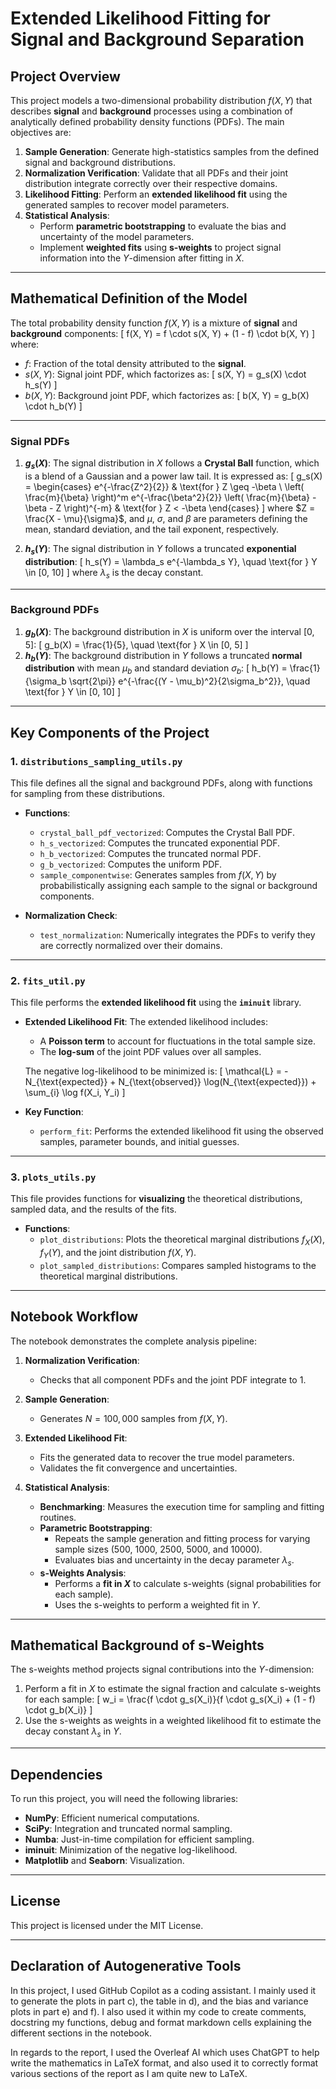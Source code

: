 # **Extended Likelihood Fitting for Signal and Background Separation**

## **Project Overview**
This project models a two-dimensional probability distribution $f(X, Y)$ that describes **signal** and **background** processes using a combination of analytically defined probability density functions (PDFs). The main objectives are:
1. **Sample Generation**: Generate high-statistics samples from the defined signal and background distributions.
2. **Normalization Verification**: Validate that all PDFs and their joint distribution integrate correctly over their respective domains.
3. **Likelihood Fitting**: Perform an **extended likelihood fit** using the generated samples to recover model parameters.
4. **Statistical Analysis**:
   - Perform **parametric bootstrapping** to evaluate the bias and uncertainty of the model parameters.
   - Implement **weighted fits** using **s-weights** to project signal information into the $Y$-dimension after fitting in $X$.

---

## **Mathematical Definition of the Model**

The total probability density function $f(X, Y)$ is a mixture of **signal** and **background** components:
\[
f(X, Y) = f \cdot s(X, Y) + (1 - f) \cdot b(X, Y)
\]
where:
- $f$: Fraction of the total density attributed to the **signal**.
- $s(X, Y)$: Signal joint PDF, which factorizes as:
  \[
  s(X, Y) = g_s(X) \cdot h_s(Y)
  \]
- $b(X, Y)$: Background joint PDF, which factorizes as:
  \[
  b(X, Y) = g_b(X) \cdot h_b(Y)
  \]

---

### **Signal PDFs**
1. **$g_s(X)$**: The signal distribution in $X$ follows a **Crystal Ball** function, which is a blend of a Gaussian and a power law tail. It is expressed as:
   \[
   g_s(X) = 
   \begin{cases} 
   e^{-\frac{Z^2}{2}} & \text{for } Z \geq -\beta \\
   \left( \frac{m}{\beta} \right)^m e^{-\frac{\beta^2}{2}} \left( \frac{m}{\beta} - \beta - Z \right)^{-m} & \text{for } Z < -\beta
   \end{cases}
   \]
   where $Z = \frac{X - \mu}{\sigma}$, and $\mu$, $\sigma$, and $\beta$ are parameters defining the mean, standard deviation, and the tail exponent, respectively.

2. **$h_s(Y)$**: The signal distribution in $Y$ follows a truncated **exponential distribution**:
   \[
   h_s(Y) = \lambda_s e^{-\lambda_s Y}, \quad \text{for } Y \in [0, 10]
   \]
   where $\lambda_s$ is the decay constant.

---

### **Background PDFs**
1. **$g_b(X)$**: The background distribution in $X$ is uniform over the interval $[0, 5]$:
   \[
   g_b(X) = \frac{1}{5}, \quad \text{for } X \in [0, 5]
   \]
2. **$h_b(Y)$**: The background distribution in $Y$ follows a truncated **normal distribution** with mean $\mu_b$ and standard deviation $\sigma_b$:
   \[
   h_b(Y) = \frac{1}{\sigma_b \sqrt{2\pi}} e^{-\frac{(Y - \mu_b)^2}{2\sigma_b^2}}, \quad \text{for } Y \in [0, 10]
   \]

---

## **Key Components of the Project**

### **1. `distributions_sampling_utils.py`**
This file defines all the signal and background PDFs, along with functions for sampling from these distributions.

- **Functions**:
   - `crystal_ball_pdf_vectorized`: Computes the Crystal Ball PDF.
   - `h_s_vectorized`: Computes the truncated exponential PDF.
   - `h_b_vectorized`: Computes the truncated normal PDF.
   - `g_b_vectorized`: Computes the uniform PDF.
   - `sample_componentwise`: Generates samples from $f(X, Y)$ by probabilistically assigning each sample to the signal or background components.

- **Normalization Check**:
   - `test_normalization`: Numerically integrates the PDFs to verify they are correctly normalized over their domains.

---

### **2. `fits_util.py`**
This file performs the **extended likelihood fit** using the **`iminuit`** library.

- **Extended Likelihood Fit**:
   The extended likelihood includes:
   - A **Poisson term** to account for fluctuations in the total sample size.
   - The **log-sum** of the joint PDF values over all samples.

   The negative log-likelihood to be minimized is:
   \[
   \mathcal{L} = -N_{\text{expected}} + N_{\text{observed}} \log(N_{\text{expected}}) + \sum_{i} \log f(X_i, Y_i)
   \]

- **Key Function**:
   - `perform_fit`: Performs the extended likelihood fit using the observed samples, parameter bounds, and initial guesses.

---

### **3. `plots_utils.py`**
This file provides functions for **visualizing** the theoretical distributions, sampled data, and the results of the fits.

- **Functions**:
   - `plot_distributions`: Plots the theoretical marginal distributions $f_X(X)$, $f_Y(Y)$, and the joint distribution $f(X, Y)$.
   - `plot_sampled_distributions`: Compares sampled histograms to the theoretical marginal distributions.

---

## **Notebook Workflow**
The notebook demonstrates the complete analysis pipeline:

1. **Normalization Verification**:
   - Checks that all component PDFs and the joint PDF integrate to 1.

2. **Sample Generation**:
   - Generates $N = 100,000$ samples from $f(X, Y)$.

3. **Extended Likelihood Fit**:
   - Fits the generated data to recover the true model parameters.
   - Validates the fit convergence and uncertainties.

4. **Statistical Analysis**:
   - **Benchmarking**: Measures the execution time for sampling and fitting routines.
   - **Parametric Bootstrapping**:
     - Repeats the sample generation and fitting process for varying sample sizes (500, 1000, 2500, 5000, and 10000).
     - Evaluates bias and uncertainty in the decay parameter $\lambda_s$.
   - **s-Weights Analysis**:
     - Performs a **fit in $X$** to calculate s-weights (signal probabilities for each sample).
     - Uses the s-weights to perform a weighted fit in $Y$.

---

## **Mathematical Background of s-Weights**
The s-weights method projects signal contributions into the $Y$-dimension:
1. Perform a fit in $X$ to estimate the signal fraction and calculate s-weights for each sample:
   \[
   w_i = \frac{f \cdot g_s(X_i)}{f \cdot g_s(X_i) + (1 - f) \cdot g_b(X_i)}
   \]
2. Use the s-weights as weights in a weighted likelihood fit to estimate the decay constant $\lambda_s$ in $Y$.

---

## **Dependencies**
To run this project, you will need the following libraries:
- **NumPy**: Efficient numerical computations.
- **SciPy**: Integration and truncated normal sampling.
- **Numba**: Just-in-time compilation for efficient sampling.
- **iminuit**: Minimization of the negative log-likelihood.
- **Matplotlib** and **Seaborn**: Visualization.

---

## **License**

This project is licensed under the MIT License.

---

## **Declaration of Autogenerative Tools**

In this project, I used GitHub Copilot as a coding assistant. I mainly used it to generate the plots in part c), the table in d), and the bias and variance plots in part e) and f). I also used it within my code to create comments, docstring my functions, debug and format markdown cells explaining the different sections in the notebook.

In regards to the report, I used the Overleaf AI which uses ChatGPT to help write the mathematics in LaTeX format, and also used it to correctly format various sections of the report as I am quite new to LaTeX.
